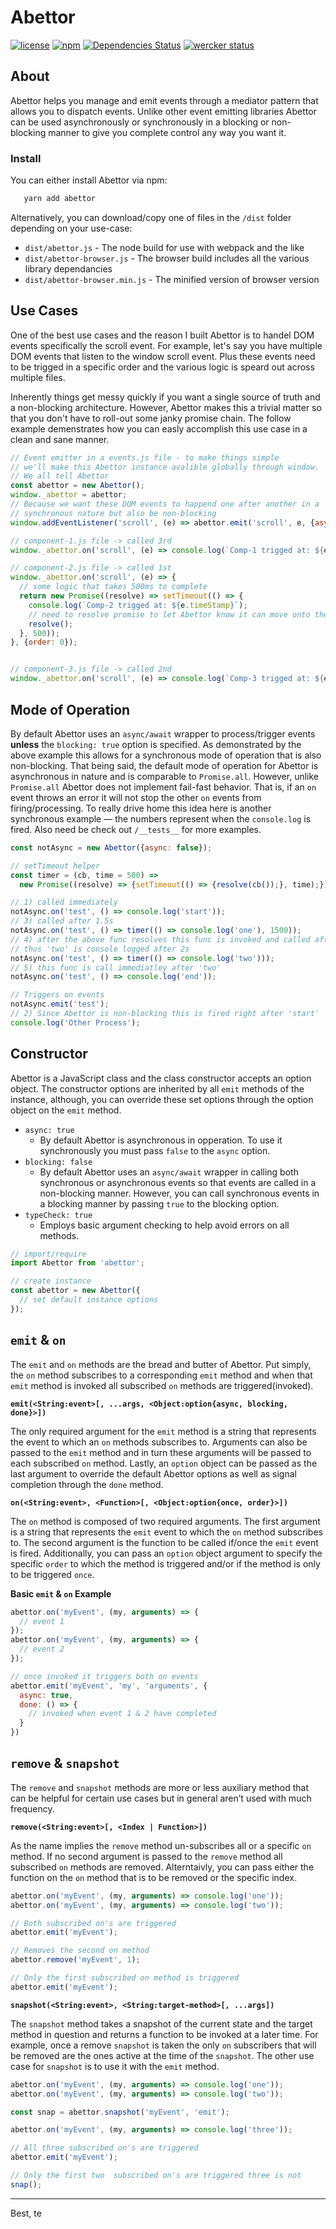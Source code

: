 # Abettor

[![license](http://img.shields.io/badge/license-mit-3498db.svg)](https://github.com/artisin/abettor/blob/master/LICENSE)
[![npm](https://img.shields.io/npm/v/abettor.svg)](https://github.com/artisin/abettor/blob/master/LICENSE)
[![Dependencies Status](https://david-dm.org/artisin/abettor.svg)](https://david-dm.org/artisin/abettor)
[![wercker status](https://app.wercker.com/status/9045bcfe24ee6d7e8ff8af90e472cd8f/s/master "wercker status")](https://app.wercker.com/project/byKey/9045bcfe24ee6d7e8ff8af90e472cd8f)

## About

Abettor helps you manage and emit events through a mediator pattern that allows you to dispatch events. Unlike other event emitting libraries Abettor can be used asynchronously or synchronously in a blocking or non-blocking manner to give you complete control any way you want it.

### Install

You can either install Abettor via npm:

```bash
   yarn add abettor 
```

Alternatively, you can download/copy one of files in the `/dist` folder depending on your use-case:

+ `dist/abettor.js` - The node build for use with webpack and the like
+ `dist/abettor-browser.js` - The browser build includes all the various library dependancies
+ `dist/abettor-browser.min.js` - The minified version of browser version


## Use Cases

One of the best use cases and the reason I built Abettor is to handel DOM events specifically the scroll event. For example, let's say you have multiple DOM events that listen to the window scroll event. Plus these events need to be trigged in a specific order and the various logic is speard out across multiple files.

Inherently things get messy quickly if you want a single source of truth and a non-blocking architecture. However, Abettor makes this a trivial matter so that you don't have to roll-out some janky promise chain. The follow example demenstrates how you can easly accomplish this use case in a clean and sane manner.



```js
// Event emitter in a events.js file - to make things simple
// we'll make this Abettor instance avalible globally through window.
// We all tell Abettor 
const abettor = new Abettor();
window._abettor = abettor;
// Because we want these DOM events to happend one after another in a
// synchronous nature but also be non-blocking
window.addEventListener('scroll', (e) => abettor.emit('scroll', e, {async: false})));

// component-1.js file -> called 3rd
window._abettor.on('scroll', (e) => console.log(`Comp-1 trigged at: ${e.timeStamp}`), {order: 2});

// component-2.js file -> called 1st
window._abettor.on('scroll', (e) => {
  // some logic that takes 500ms to complete
  return new Promise((resolve) => setTimeout(() => {
    console.log(`Comp-2 trigged at: ${e.timeStamp}`);
    // need to resolve promise to let Abettor know it can move onto the next event
    resolve();
  }, 500));
}, {order: 0});


// component-3.js file -> called 2nd
window._abettor.on('scroll', (e) => console.log(`Comp-3 trigged at: ${e.timeStamp}`), {order: 1});
```



## Mode of Operation

By default Abettor uses an `async/await` wrapper to process/trigger events __unless__ the `blocking: true` option is specified. As demonstrated by the above example this allows for a synchronous mode of operation that is also non-blocking. That being said, the default mode of operation for Abettor is asynchronous in nature and is comparable to `Promise.all`. However, unlike `Promise.all` Abettor does not implement fail-fast behavior. That is, if an `on` event throws an error it will not stop the other `on` events from firing/processing. To really drive home this idea here is another synchronous example — the numbers represent when the `console.log` is fired. Also need be check out `/__tests__` for more examples.


```js
const notAsync = new Abettor({async: false});

// setTimeout helper
const timer = (cb, time = 500) =>
  new Promise((resolve) => {setTimeout(() => {resolve(cb());}, time);});

// 1) called immediately
notAsync.on('test', () => console.log('start'));
// 3) called after 1.5s
notAsync.on('test', () => timer(() => console.log('one'), 1500));
// 4) after the above func resolves this func is invoked and called after 0.5s
// thus 'two' is console logged after 2s
notAsync.on('test', () => timer(() => console.log('two')));
// 5) this func is call immediatley after 'two'
notAsync.on('test', () => console.log('end'));

// Triggers on events
notAsync.emit('test');
// 2) Since Abettor is non-blocking this is fired right after 'start'
console.log('Other Process');
```





## Constructor

Abettor is a JavaScript class and the class constructor accepts an option object. The constructor options are inherited by all `emit` methods of the instance, although, you can override these set options through the option object on the `emit` method.

+ `async: true`
    * By default Abettor is asynchronous in opperation. To use it synchronously you must pass `false` to the `async` option.
+ `blocking: false`
    * By default Abettor uses an `async/await` wrapper in calling both synchronous or asynchronous events so that events are called in a non-blocking manner. However, you can call synchronous events in a blocking manner by passing `true` to the blocking option.
+ `typeCheck: true`
    * Employs basic argument checking to help avoid errors on all methods.


```js
// import/require
import Abettor from 'abettor';

// create instance
const abettor = new Abettor({
  // set default instance options
});
```


## `emit` & `on`

The `emit` and `on` methods are the bread and butter of Abettor. Put simply, the `on` method subscribes to a corresponding `emit` method and when that `emit` method is invoked all subscribed `on` methods are triggered(invoked).

__`emit(<String:event>[, ...args, <Object:option{async, blocking, done}>])`__

The only required argument for the `emit` method is a string that represents the event to which an `on` methods subscribes to. Arguments can also be passed to the `emit` method and in turn these arguments will be passed to each subscribed `on` method. Lastly, an `option` object can be passed as the last argument to override the default Abettor options as well as signal completion through the `done` method.

__`on(<String:event>, <Function>[, <Object:option{once, order}>])`__

The `on` method is composed of two required arguments. The first argument is a string that represents the `emit` event to which the `on` method subscribes to. The second argument is the function to be called if/once the `emit` event is fired. Additionally, you can pass an `option` object argument to specify the specific `order` to which the method is triggered and/or if the method is only to be triggered `once`.


__Basic `emit` & `on` Example__

```js
abettor.on('myEvent', (my, arguments) => {
  // event 1
});
abettor.on('myEvent', (my, arguments) => {
  // event 2
});

// once invoked it triggers both on events
abettor.emit('myEvent', 'my', 'arguments', {
  async: true,
  done: () => {
    // invoked when event 1 & 2 have completed
  }
})
```


## `remove` & `snapshot`

The `remove` and `snapshot` methods are more or less auxiliary method that can be helpful for certain use cases but in general aren’t used with much frequency.

__`remove(<String:event>[, <Index | Function>])`__

As the name implies the `remove` method un-subscribes all or a specific `on` method. If no second argument is passed to the `remove` method all subscribed `on` methods are removed. Alterntaivly, you can pass either the function on the `on` method that is to be removed or the specific index.


```js
abettor.on('myEvent', (my, arguments) => console.log('one'));
abettor.on('myEvent', (my, arguments) => console.log('two'));

// Both subscribed on's are triggered 
abettor.emit('myEvent');

// Removes the second on method
abettor.remove('myEvent', 1);

// Only the first subscribed on method is triggered 
abettor.emit('myEvent');
```



__`snapshot(<String:event>, <String:target-method>[, ...args])`__

The `snapshot` method takes a snapshot of the current state and the target method in question and returns a function to be invoked at a later time. For example, once a remove `snapshot` is taken the only `on` subscribers that will be removed are the ones active at the time of the `snapshot`. The other use case for `snapshot` is to use it with the `emit` method.

```js
abettor.on('myEvent', (my, arguments) => console.log('one'));
abettor.on('myEvent', (my, arguments) => console.log('two'));

const snap = abettor.snapshot('myEvent', 'emit');

abettor.on('myEvent', (my, arguments) => console.log('three'));

// All three subscribed on's are triggered 
abettor.emit('myEvent');

// Only the first two  subscribed on's are triggered three is not
snap();
```



---

Best, te